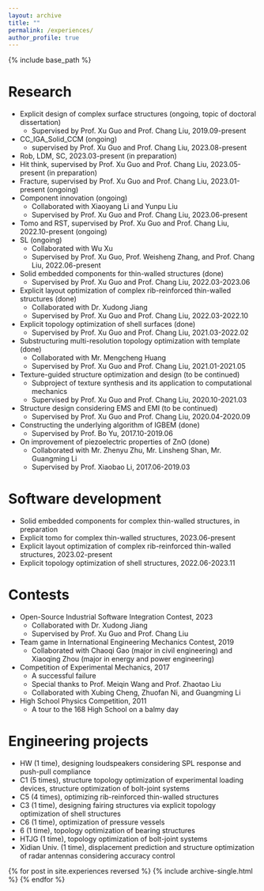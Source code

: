 ```yaml
---
layout: archive
title: ""
permalink: /experiences/
author_profile: true
---
```



{% include base_path %}

Research
======
* Explicit design of complex surface structures (ongoing, topic of doctoral dissertation)
  * Supervised by Prof. Xu Guo and Prof. Chang Liu, 2019.09-present
* CC_IGA_Solid_CCM (ongoing)
  * supervised by Prof. Xu Guo and Prof. Chang Liu, 2023.08-present
* Rob, LDM, SC, 2023.03-present (in preparation)
* Hit think, supervised by Prof. Xu Guo and Prof. Chang Liu, 2023.05-present (in preparation)
* Fracture, supervised by Prof. Xu Guo and Prof. Chang Liu, 2023.01-present (ongoing)
* Component innovation (ongoing)
  * Collaborated with Xiaoyang Li and Yunpu Liu
  * Supervised by Prof. Xu Guo and Prof. Chang Liu, 2023.06-present
* Tomo and RST, supervised by Prof. Xu Guo and Prof. Chang Liu, 2022.10-present (ongoing)
* SL (ongoing)
  * Collaborated with Wu Xu
  * Supervised by Prof. Xu Guo, Prof. Weisheng Zhang, and Prof. Chang Liu, 2022.06-present
* Solid embedded components for thin-walled structures (done)
  * Supervised by Prof. Xu Guo and Prof. Chang Liu, 2022.03-2023.06
* Explicit layout optimization of complex rib-reinforced thin-walled structures (done)
  * Collaborated with Dr. Xudong Jiang
  * Supervised by Prof. Xu Guo and Prof. Chang Liu, 2022.03-2022.10
* Explicit topology optimization of shell surfaces (done)
  * Supervised by Prof. Xu Guo and Prof. Chang Liu, 2021.03-2022.02
* Substructuring multi-resolution topology optimization with template (done)
  * Collaborated with Mr. Mengcheng Huang
  * Supervised by Prof. Xu Guo and Prof. Chang Liu, 2021.01-2021.05
* Texture-guided structure optimization and design (to be continued)
  * Subproject of texture synthesis and its application to computational mechanics
  * Supervised by Prof. Xu Guo and Prof. Chang Liu, 2020.10-2021.03
* Structure design considering EMS and EMI (to be continued)
  * Supervised by Prof. Xu Guo and Prof. Chang Liu,  2020.04-2020.09
* Constructing the underlying algorithm of IGBEM (done)
  * Supervised by Prof. Bo Yu, 2017.10-2019.06
* On improvement of piezoelectric properties of ZnO (done)
  * Collaborated with Mr. Zhenyu Zhu, Mr. Linsheng Shan, Mr. Guangming Li
  * Supervised by Prof. Xiaobao Li, 2017.06-2019.03

Software development
======
* Solid embedded components for complex thin-walled structures, in preparation
* Explicit tomo for complex thin-walled structures, 2023.06-present
* Explicit layout optimization of complex rib-reinforced thin-walled structures, 2023.02-present
* Explicit topology optimization of shell structures, 2022.06-2023.11

Contests
======
* Open-Source Industrial Software Integration Contest, 2023
  * Collaborated with Dr. Xudong Jiang
  * Supervised by Prof. Xu Guo and Prof. Chang Liu
* Team game in International Engineering Mechanics Contest, 2019
  * Collaborated with Chaoqi Gao (major in civil engineering) and Xiaoqing Zhou (major in energy and power engineering)
* Competition of Experimental Mechanics, 2017
  * A successful failure
  * Special thanks to Prof. Meiqin Wang and Prof. Zhaotao Liu
  * Collaborated with Xubing Cheng, Zhuofan Ni, and Guangming Li
* High School Physics Competition, 2011
  * A tour to the 168 High School on a balmy day

Engineering projects
======
* HW (1 time), designing loudspeakers considering SPL response and push-pull compliance
* C1 (5 times), structure topology optimization of experimental loading devices, structure optimization of bolt-joint systems
* C5 (4 times), optimizing rib-reinforced thin-walled structures
* C3 (1 time), designing fairing structures via explicit topology optimization of shell structures
* C6 (1 time), optimization of pressure vessels
* 6 (1 time), topology optimization of bearing structures
* HTJG (1 time), topology optimization of bolt-joint systems
* Xidian Univ. (1 time), displacement prediction and structure optimization of radar antennas considering accuracy control

{% for post in site.experiences reversed %}
  {% include archive-single.html %}
{% endfor %}
